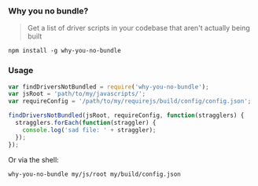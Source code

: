 ### Why you no bundle?

> Get a list of driver scripts in your codebase that aren't actually being built

`npm install -g why-you-no-bundle`

### Usage

```js
var findDriversNotBundled = require('why-you-no-bundle');
var jsRoot = 'path/to/my/javascripts/';
var requireConfig = '/path/to/my/requirejs/build/config/config.json';

findDriversNotBundled(jsRoot, requireConfig, function(stragglers) {
  stragglers.forEach(function(straggler) {
    console.log('sad file: ' + straggler);
  });
});
```

Or via the shell:

```
why-you-no-bundle my/js/root my/build/config.json
```
